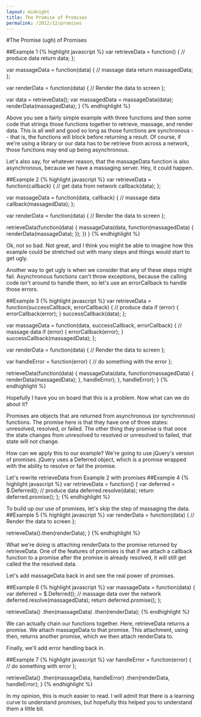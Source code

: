 ```yaml
---
layout: midnight
title: The Promise of Promises
permalink: /2012/12/promises
---
```


#The Promise (ugh) of Promises

##Example 1
{% highlight javascript %}
  var retrieveData = function() {
    // produce data
    return data;
  };

  var massageData = function(data) {
    // massage data
    return massagedData;
  };

  var renderData = function(data) {
    // Render the data to screen
  };

  var data = retrieveData();
  var massagedData = massageData(data);
  renderData(massagedData);
}
{% endhighlight %}

Above you see a fairly simple example with three functions and then some code that strings those functions together to retrieve, massage, and render data. This is all well and good so long as those functions are synchronous -- that is, the functions will block before returning a result. Of course, if we're using a library or our data has to be retrieve from across a network, those functions may end up being asynchronous.

Let's also say, for whatever reason, that the massageData function is also asynchronous, because we have a massaging server. Hey, it could happen.

##Example 2
{% highlight javascript %}
  var retrieveData = function(callback) {
    // get data from network
    callback(data);
  };

  var massageData = function(data, callback) {
    // massage data
    callback(massagedData);
  };

  var renderData = function(data) {
    // Render the data to screen
  };

  retrieveData(function(data) {
    massageData(data, function(massagedData) {
      renderData(massageData);
    });
  })
}
{% endhighlight %}

Ok, not so bad. Not great, and I think you might be able to imagine how this example could be stretched out with many steps and things would start to get ugly.

Another way to get ugly is when we consider that any of these steps might fail. Asynchronous functions can't throw exceptions, because the calling code isn't around to handle them, so let's use an errorCallback to handle those errors.

##Example 3
{% highlight javascript %}
  var retrieveData = function(successCallback, errorCallback) {
    // produce data
    if (error) {
      errorCallback(error);
    }
    successCallback(data);
  };

  var massageData = function(data, successCallback, errorCallback) {
    // massage data
    if (error) {
      errorCallback(error);
    }
    successCallback(massagedData);
  };

  var renderData = function(data) {
    // Render the data to screen
  };

  var handleError = function(error) {
    // do something with the error
  };

  retrieveData(function(data) {
    massageData(data, function(massagedData) {
      renderData(massagedData);
    }, handleError);
  }, handleError);
}
{% endhighlight %}

Hopefully I have you on board that this is a problem. Now what can we do about it?

Promises are objects that are returned from asynchronous (or synchronous) functions. The promise here is that they have one of three states: unresolved, resolved, or failed. The other thing they promise is that once the state changes from unresolved to resolved or unresolved to failed, that state will not change.

How can we apply this to our example? We're going to use jQuery's version of promises. jQuery uses a Deferred object, which is a promise wrapped with the ability to resolve or fail the promise.

Let's rewrite retrieveData from Example 2 with promises
##Example 4
{% highlight javascript %}
  var retrieveData = function() {
    var deferred = $.Deferred();
    // produce data
    deferred.resolve(data);
    return deferred.promise();
  };
{% endhighlight %}

To build up our use of promises, let's skip the step of massaging the data.
##Example 5
{% highlight javascript %}
  var renderData = function(data) {
    // Render the data to screen
  };

  retrieveData().then(renderData);
}
{% endhighlight %}

What we're doing is attaching renderData to the promise returned by retrieveData. One of the features of promises is that if we attach a callback function to a promise after the promise is already resolved, it will still get called the the resolved data.

Let's add massageData back in and see the real power of promises.

##Example 6
{% highlight javascript %}
  var massageData = function(data) {
    var deferred = $.Deferred();
    // massage data over the network
    deferred.resolve(massagedData);
    return deferred.promise();
  };

  retrieveData()
    .then(massageData)
    .then(renderData);
{% endhighlight %}

We can actually chain our functions together. Here, retrieveData returns a promise. We attach massageData to that promise. This attachment, using then, returns another promise, which we then attach renderData to.

Finally, we'll add error handling back in.

##Example 7
{% highlight javascript %}
  var handleError = function(error) {
    // do something with error
  };

  retrieveData()
    .then(massageData, handleError)
    .then(renderData, handleError);
}
{% endhighlight %}

In my opinion, this is much easier to read. I will admit that there is a learning curve to understand promises, but hopefully this helped you to understand them a little bit.
